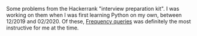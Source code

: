 Some problems from the Hackerrank "interview preparation kit". I was working on them when I was first learning Python on my own, between 12/2019 and 02/2020.
Of these, [Frequency queries](https://github.com/IAKarampinis/Hackerrank_tutorials/tree/master/Dictionaries_and_Hashmaps/Frequencies_queries) was definitely the most instructive for me at the time.
